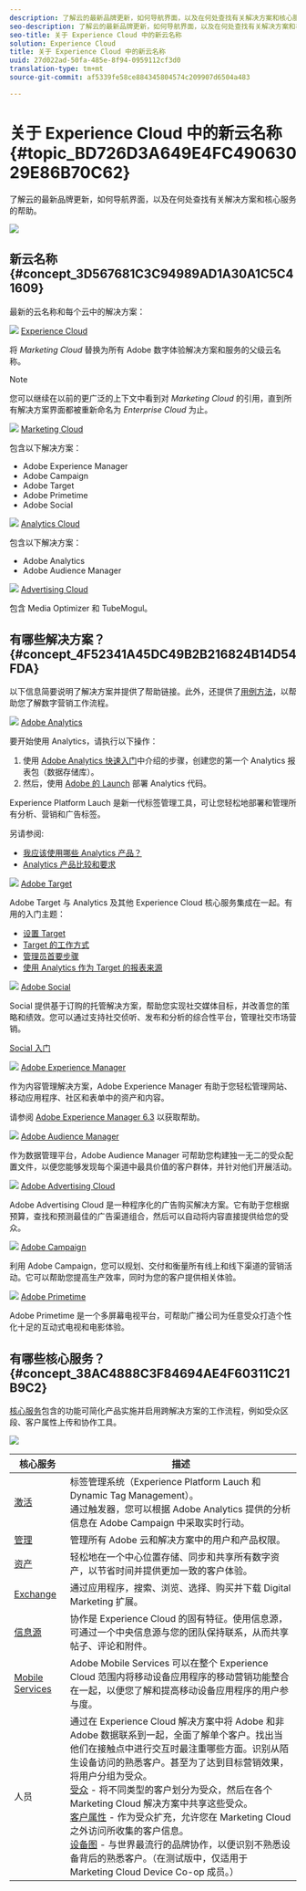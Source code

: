 ```yaml
---
description: 了解云的最新品牌更新，如何导航界面，以及在何处查找有关解决方案和核心服务的帮助。
seo-description: 了解云的最新品牌更新，如何导航界面，以及在何处查找有关解决方案和核心服务的帮助。
seo-title: 关于 Experience Cloud 中的新云名称
solution: Experience Cloud
title: 关于 Experience Cloud 中的新云名称
uuid: 27d022ad-50fa-485e-8f94-0959112cf3d0
translation-type: tm+mt
source-git-commit: af5339fe58ce884345804574c209907d6504a483

---
```



# 关于 Experience Cloud 中的新云名称 {#topic_BD726D3A649E4FC49063029E86B70C62}

了解云的最新品牌更新，如何导航界面，以及在何处查找有关解决方案和核心服务的帮助。

![](assets/cloud-pulldown.png)

## 新云名称 {#concept_3D567681C3C94989AD1A30A1C5C41609}

最新的云名称和每个云中的解决方案：

![](assets/experience_cloud_appicon_32.png) [Experience Cloud](https://www.adobe.com/experience-cloud.html?promoid=FZPQZ2HS&mv=other)

将 *Marketing Cloud* 替换为所有 Adobe 数字体验解决方案和服务的父级云名称。

>[!NOTE]
>
>您可以继续在以前的更广泛的上下文中看到对 *Marketing Cloud* 的引用，直到所有解决方案界面都被重新命名为 *Enterprise Cloud* 为止。

![](assets/marketingcloud_32.png) [Marketing Cloud](https://www.adobe.com/marketing-cloud.html)

包含以下解决方案：

* Adobe Experience Manager
* Adobe Campaign
* Adobe Target
* Adobe Primetime
* Adobe Social

![](assets/analyticscloud_appicon_32.png) [Analytics Cloud](https://www.adobe.com/data-analytics-cloud.html)

包含以下解决方案：

* Adobe Analytics
* Adobe Audience Manager

![](assets/advertisingcloud_appicon_32.png) [Advertising Cloud](https://www.adobe.com/advertising-cloud.html)

包含 Media Optimizer 和 TubeMogul。

## 有哪些解决方案？ {#concept_4F52341A45DC49B2B216824B14D54FDA}

以下信息简要说明了解决方案并提供了帮助链接。此外，还提供了[用例方法](https://helpx.adobe.com/marketing-cloud/how-to/use-cases.html)，以帮助您了解数字营销工作流程。

![](assets/mc_analytics_32.png) [Adobe Analytics](https://marketing.adobe.com/resources/help/en_US/reference/)

要开始使用 Analytics，请执行以下操作：

1. 使用 [Adobe Analytics 快速入门](https://marketing.adobe.com/resources/help/en_US/analytics/getting-started/)中介绍的步骤，创建您的第一个 Analytics 报表包（数据存储库）。
1. 然后，使用 [Adobe 的 Launch](https://marketing.adobe.com/resources/help/en_US/experience-cloud/launch/) 部署 Analytics 代码。

Experience Platform Lauch 是新一代标签管理工具，可让您轻松地部署和管理所有分析、营销和广告标签。

另请参阅:

* [我应该使用哪些 Analytics 产品？](https://marketing.adobe.com/resources/help/en_US/reference/which_analytics_tool.html)
* [Analytics 产品比较和要求](https://marketing.adobe.com/resources/help/en_US/reference/analytics-product-comparison.html)

![](assets/mc_target_32.png) [Adobe Target](https://marketing.adobe.com/resources/help/en_US/target/)

Adobe Target 与 Analytics 及其他 Experience Cloud 核心服务集成在一起。有用的入门主题：

* [设置 Target](https://marketing.adobe.com/resources/help/en_US/target/ov/c_seting_up_target.html)
* [Target 的工作方式](https://marketing.adobe.com/resources/help/en_US/target/ov/c_how_target_works.html)
* [管理员首要步骤](https://marketing.adobe.com/resources/help/en_US/target/ov/start_target.html)
* [使用 Analytics 作为 Target 的报表来源](https://marketing.adobe.com/resources/help/en_US/target/a4t/a4t.html)

![](assets/mc_social_32.png) [Adobe Social](https://marketing.adobe.com/resources/help/en_US/social/)

Social 提供基于订购的托管解决方案，帮助您实现社交媒体目标，并改善您的策略和绩效。您可以通过支持社交侦听、发布和分析的综合性平台，管理社交市场营销。

[Social 入门](https://marketing.adobe.com/resources/help/en_US/social/c_gs.html)

![](assets/mc_experiencemanager_32.png) [Adobe Experience Manager](https://helpx.adobe.com/support/experience-manager/6-3.html)

作为内容管理解决方案，Adobe Experience Manager 有助于您轻松管理网站、移动应用程序、社区和表单中的资产和内容。

请参阅 [Adobe Experience Manager 6.3](https://helpx.adobe.com/support/experience-manager/6-3.html) 以获取帮助。

![](assets/mc_audiencemanager_32.png) [Adobe Audience Manager](https://marketing.adobe.com/resources/help/en_US/aam/)

作为数据管理平台，Adobe Audience Manager 可帮助您构建独一无二的受众配置文件，以便您能够发现每个渠道中最具价值的客户群体，并针对他们开展活动。

![](assets/mc_optimize_32.png) [Adobe Advertising Cloud](https://marketing.adobe.com/resources/help/en_US/media-optimizer/)

Adobe Advertising Cloud 是一种程序化的广告购买解决方案。它有助于您根据预算，查找和预测最佳的广告渠道组合，然后可以自动将内容直接提供给您的受众。

![](assets/mc_campaign_32.png) [Adobe Campaign](https://helpx.adobe.com/support/campaign.html)

利用 Adobe Campaign，您可以规划、交付和衡量所有线上和线下渠道的营销活动。它可以帮助您提高生产效率，同时为您的客户提供相关体验。

![](assets/primetime_app_32.png) [Adobe Primetime](https://help.adobe.com/en_US/primetime/)

Adobe Primetime 是一个多屏幕电视平台，可帮助广播公司为任意受众打造个性化十足的互动式电视和电影体验。

## 有哪些核心服务？ {#concept_38AC4888C3F84694AE4F60311C21B9C2}

[核心服务](core-services/core-services.md#concept_07ED1D5C64234E77976E6D572E78FB9C)包含的功能可简化产品实施并启用跨解决方案的工作流程，例如受众区段、客户属性上传和协作工具。

![](assets/core-services.png)

| 核心服务 | 描述 |
|--- |--- |
| [激活](activation/activation.md) | 标签管理系统（Experience Platform Lauch 和 Dynamic Tag Management）。<br>通过触发器，您可以根据 Adobe Analytics 提供的分析信息在 Adobe Campaign 中采取实时行动。 |
| [管理](admin-getting-started/admin-getting-started.md) | 管理所有 Adobe 云和解决方案中的用户和产品权限。 |
| [资产](experience-cloud-assets/experience-cloud-assets.md) | 轻松地在一个中心位置存储、同步和共享所有数字资产，以节省时间并提供更加一致的客户体验。 |
| [Exchange](exchange.md) | 通过应用程序，搜索、浏览、选择、购买并下载 Digital Marketing 扩展。 |
| [信息源](feed.md) | 协作是 Experience Cloud 的固有特征。使用信息源，可通过一个中央信息源与您的团队保持联系，从而共享帖子、评论和附件。 |
| [Mobile Services](https://marketing.adobe.com/resources/help/en_US/mobile/) | Adobe Mobile Services 可以在整个 Experience Cloud 范围内将移动设备应用程序的移动营销功能整合在一起，以便您了解和提高移动设备应用程序的用户参与度。 |
| 人员 | 通过在 Experience Cloud 解决方案中将 Adobe 和非 Adobe 数据联系到一起，全面了解单个客户。找出当他们在接触点中进行交互时最注重哪些方面。识别从陌生设备访问的熟悉客户。甚至为了达到目标营销效果，将用户分组为受众。<br>[受众](audience-library/audience-library.md) - 将不同类型的客户划分为受众，然后在各个 Marketing Cloud 解决方案中共享这些受众。<br>[客户属性](attributes/attributes.md) - 作为受众扩充，允许您在 Marketing Cloud 之外访问所收集的客户信息。<br>[设备图](https://landing.adobe.com/en/na/events/summit/275658-summit-co-op.html) - 与世界最流行的品牌协作，以便识别不熟悉设备背后的熟悉客户。（在测试版中，仅适用于 Marketing Cloud Device Co-op 成员。） |
